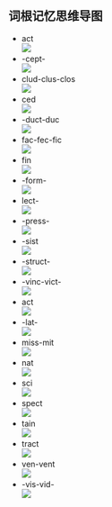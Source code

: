 ﻿## 词根记忆思维导图  
- act  
![](https://github.com/OctopusLian/VocabularyMap/blob/master/Root/Image/act.png)  
- -cept-  
![](https://github.com/OctopusLian/VocabularyMap/blob/master/Root/Image/cept.png)  
- clud-clus-clos  
![](https://github.com/OctopusLian/VocabularyMap/blob/master/Root/Image/clud-clus-clos.png)  
- ced  
![](https://github.com/OctopusLian/VocabularyMap/blob/master/Root/Image/ced.png)  
- -duct-duc  
![](https://github.com/OctopusLian/VocabularyMap/blob/master/Root/Image/duct-duc.png)  
- fac-fec-fic  
![](https://github.com/OctopusLian/VocabularyMap/blob/master/Root/Image/fac-fec-fic.png)  
- fin  
![](https://github.com/OctopusLian/VocabularyMap/blob/master/Root/Image/fin.png)  
- -form-  
![](https://github.com/OctopusLian/VocabularyMap/blob/master/Root/Image/-form-.png)  
- lect-  
![](https://github.com/OctopusLian/VocabularyMap/blob/master/Root/Image/-lect-.png)  
- -press-  
![](https://github.com/OctopusLian/VocabularyMap/blob/master/Root/Image/-press-.png)  
- -sist  
![](https://github.com/OctopusLian/VocabularyMap/blob/master/Root/Image/-sist-.png)  
- -struct-  
![](https://github.com/OctopusLian/VocabularyMap/blob/master/Root/Image/-struct-.png)  
- -vinc-vict-  
![](https://github.com/OctopusLian/VocabularyMap/blob/master/Root/Image/-vinc-vict-.png)  
- act  
![](https://github.com/OctopusLian/VocabularyMap/blob/master/Root/Image/act.png)  
- -lat-  
![](https://github.com/OctopusLian/VocabularyMap/blob/master/Root/Image/lat.png)  
- miss-mit  
![](https://github.com/OctopusLian/VocabularyMap/blob/master/Root/Image/miss-mit.png)  
- nat  
![](https://github.com/OctopusLian/VocabularyMap/blob/master/Root/Image/nat.png)  
- sci  
![](https://github.com/OctopusLian/VocabularyMap/blob/master/Root/Image/sci.png)  
- spect  
![](https://github.com/OctopusLian/VocabularyMap/blob/master/Root/Image/spect.png)  
- tain  
![](https://github.com/OctopusLian/VocabularyMap/blob/master/Root/Image/tain.png)  
- tract  
![](https://github.com/OctopusLian/VocabularyMap/blob/master/Root/Image/tract.png)  
- ven-vent  
![](https://github.com/OctopusLian/VocabularyMap/blob/master/Root/Image/ven-vent.png)  
- -vis-vid-  
![](https://github.com/OctopusLian/VocabularyMap/blob/master/Root/Image/vis-vid.png)  
